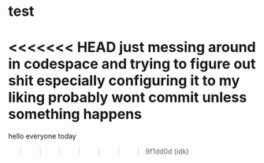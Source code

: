 # test
<<<<<<< HEAD
just messing around in codespace and trying to figure out shit especially configuring it to my liking
probably wont commit unless something happens
=======
hello everyone today
>>>>>>> 9f1dd0d (idk)

